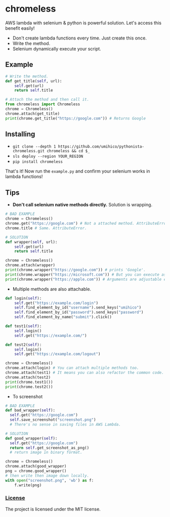 # chromeless

AWS lambda with selenium & python is powerful solution.
Let's access this benefit easily!

- Don't create lambda functions every time. Just create this once.
- Write the method.
- Selenium dynamically execute your script.

## Example

```python
# Write the method.
def get_title(self, url):
    self.get(url)
    return self.title

# Attach the method and then call it.
from chromeless import Chromeless
chrome = Chromeless()
chrome.attach(get_title)
print(chrome.get_title("https://google.com")) # Returns Google
```

## Installing

- `git clone --depth 1 https://github.com/umihico/pythonista-chromeless.git chromeless && cd $_`
- `sls deploy --region YOUR_REGION`
- `pip install chromeless`

That's it! Now run the `example.py` and confirm your selenium works in lambda functions!

## Tips

- **Don't call selenium native methods directly.** Solution is wrapping.

```python
# BAD EXAMPLE
chrome = Chromeless()
chrome.get("https://google.com") # Not a attached method. AttributeError will be raised.
chrome.title # Same. AttributeError.

# SOLUTION
def wrapper(self, url):
    self.get(url)
    return self.title

chrome = Chromeless()
chrome.attach(wrapper)
print(chrome.wrapper("https://google.com")) # prints 'Google'.
print(chrome.wrapper("https://microsoft.com")) # But you can execute as many times as you want.
print(chrome.wrapper("https://apple.com")) # Arguments are adjustable each time.
```

- Multiple methods are also attachable.

```python
def login(self):
    self.get("https://example.com/login")
    self.find_element_by_id("username").send_keys("umihico")
    self.find_element_by_id("password").send_keys("password")
    self.find_element_by_name("submit").click()

def test1(self):
    self.login()
    self.get("https://example.com/")

def test2(self):
    self.login()
    self.get("https://example.com/logout")

chrome = Chromeless()
chrome.attach(login) # You can attach multiple methods too.
chrome.attach(test1) # It means you can also refactor the common code.
chrome.attach(test2)
print(chrome.test1())
print(chrome.test2())
```

- To screenshot

```python
# BAD EXAMPLE
def bad_wrapper(self):
  self.get("https://google.com")
  self.save_screenshot("screenshot.png")
  # There's no sense in saving files in AWS Lambda.

# SOLUTION
def good_wrapper(self):
  self.get("https://google.com")
  return self.get_screenshot_as_png()
  # return image in binary format.

chrome = Chromeless()
chrome.attach(good_wrapper)
png = chrome.good_wrapper()
# then write then image down locally.
with open("screenshot.png", 'wb') as f:
    f.write(png)

```

### [License](https://github.com/umihico/pythonista-chromeless/blob/master/LICENSE)

The project is licensed under the MIT license.
